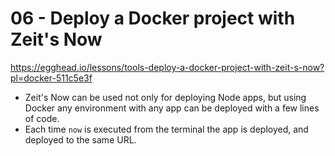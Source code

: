 # 06 - Deploy a Docker project with Zeit's Now

https://egghead.io/lessons/tools-deploy-a-docker-project-with-zeit-s-now?pl=docker-511c5e3f

- Zeit's Now can be used not only for deploying Node apps, but using Docker any
    environment with any app can be deployed with a few lines of code.
- Each time `now` is executed from the terminal the app is deployed, and
    deployed to the same URL.
